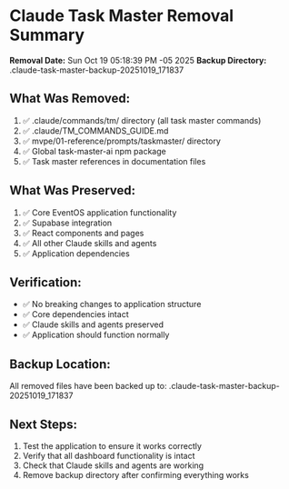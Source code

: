 # Claude Task Master Removal Summary

**Removal Date:** Sun Oct 19 05:18:39 PM -05 2025
**Backup Directory:** .claude-task-master-backup-20251019_171837

## What Was Removed:
1. ✅ .claude/commands/tm/ directory (all task master commands)
2. ✅ .claude/TM_COMMANDS_GUIDE.md
3. ✅ mvpe/01-reference/prompts/taskmaster/ directory
4. ✅ Global task-master-ai npm package
5. ✅ Task master references in documentation files

## What Was Preserved:
1. ✅ Core EventOS application functionality
2. ✅ Supabase integration
3. ✅ React components and pages
4. ✅ All other Claude skills and agents
5. ✅ Application dependencies

## Verification:
- ✅ No breaking changes to application structure
- ✅ Core dependencies intact
- ✅ Claude skills and agents preserved
- ✅ Application should function normally

## Backup Location:
All removed files have been backed up to: .claude-task-master-backup-20251019_171837

## Next Steps:
1. Test the application to ensure it works correctly
2. Verify that all dashboard functionality is intact
3. Check that Claude skills and agents are working
4. Remove backup directory after confirming everything works

